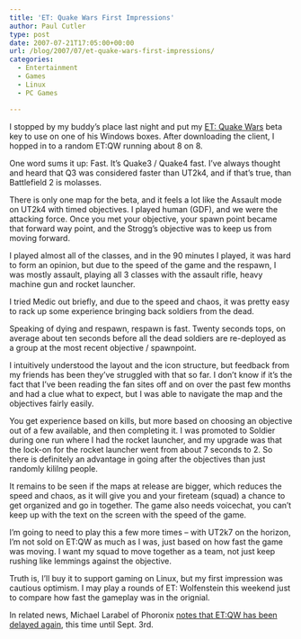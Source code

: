 ```yaml
---
title: 'ET: Quake Wars First Impressions'
author: Paul Cutler
type: post
date: 2007-07-21T17:05:00+00:00
url: /blog/2007/07/et-quake-wars-first-impressions/
categories:
  - Entertainment
  - Games
  - Linux
  - PC Games

---
```

I stopped by my buddy&#8217;s place last night and put my [ET: Quake Wars][1] beta key to use on one of his Windows boxes. After downloading the client, I hopped in to a random ET:QW running about 8 on 8.

One word sums it up: Fast. It&#8217;s Quake3 / Quake4 fast. I&#8217;ve always thought and heard that Q3 was considered faster than UT2k4, and if that&#8217;s true, than Battlefield 2 is molasses.

There is only one map for the beta, and it feels a lot like the Assault mode on UT2k4 with timed objectives. I played human (GDF), and we were the attacking force. Once you met your objective, your spawn point became that forward way point, and the Strogg&#8217;s objective was to keep us from moving forward.

I played almost all of the classes, and in the 90 minutes I played, it was hard to form an opinion, but due to the speed of the game and the respawn, I was mostly assault, playing all 3 classes with the assault rifle, heavy machine gun and rocket launcher.

I tried Medic out briefly, and due to the speed and chaos, it was pretty easy to rack up some experience bringing back soldiers from the dead.

Speaking of dying and respawn, respawn is fast. Twenty seconds tops, on average about ten seconds before all the dead soldiers are re-deployed as a group at the most recent objective / spawnpoint.

I intuitively understood the layout and the icon structure, but feedback from my friends has been they&#8217;ve struggled with that so far. I don&#8217;t know if it&#8217;s the fact that I&#8217;ve been reading the fan sites off and on over the past few months and had a clue what to expect, but I was able to navigate the map and the objectives fairly easily.

You get experience based on kills, but more based on choosing an objective out of a few available, and then completing it. I was promoted to Soldier during one run where I had the rocket launcher, and my upgrade was that the lock-on for the rocket launcher went from about 7 seconds to 2. So there is definitely an advantage in going after the objectives than just randomly kililng people.

It remains to be seen if the maps at release are bigger, which reduces the speed and chaos, as it will give you and your fireteam (squad) a chance to get organized and go in together. The game also needs voicechat, you can&#8217;t keep up with the text on the screen with the speed of the game.

I&#8217;m going to need to play this a few more times &#8211; with UT2k7 on the horizon, I&#8217;m not sold on ET:QW as much as I was, just based on how fast the game was moving. I want my squad to move together as a team, not just keep rushing like lemmings against the objective.

Truth is, I&#8217;ll buy it to support gaming on Linux, but my first impression was cautious optimism. I may play a rounds of ET: Wolfenstein this weekend just to compare how fast the gameplay was in the orignial.

In related news, Michael Larabel of Phoronix [notes that ET:QW has been delayed again][2], this time until Sept. 3rd.

 [1]: http://www.enemyterritory.com/main.html
 [2]: http://www.michaellarabel.com/?k=blog&i=263